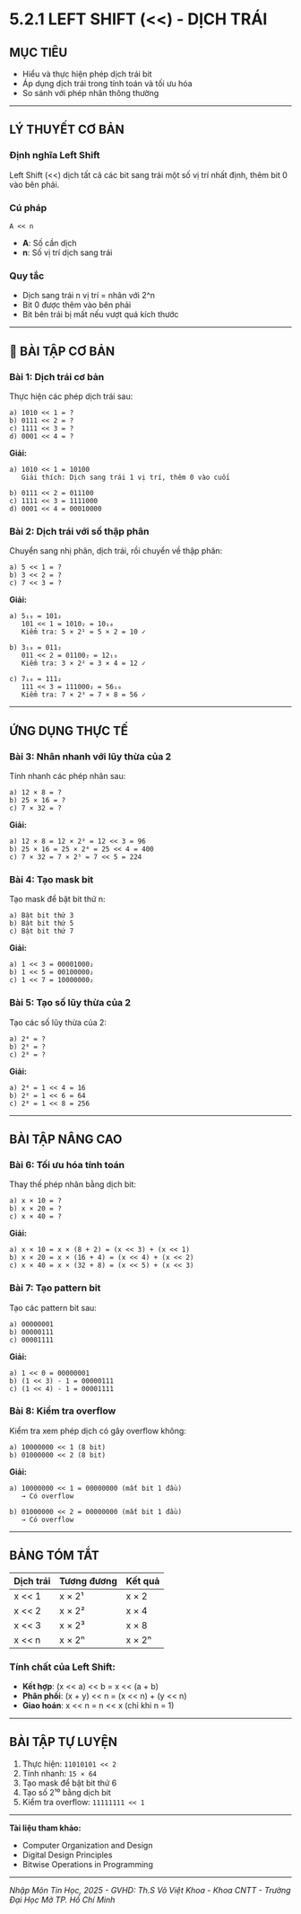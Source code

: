 # **5.2.1 LEFT SHIFT (<<) - DỊCH TRÁI**

## **MỤC TIÊU**
- Hiểu và thực hiện phép dịch trái bit
- Áp dụng dịch trái trong tính toán và tối ưu hóa
- So sánh với phép nhân thông thường

---

## **LÝ THUYẾT CƠ BẢN**

### **Định nghĩa Left Shift**
Left Shift (<<) dịch tất cả các bit sang trái một số vị trí nhất định, thêm bit 0 vào bên phải.

### **Cú pháp**
```
A << n
```
- **A**: Số cần dịch
- **n**: Số vị trí dịch sang trái

### **Quy tắc**
- Dịch sang trái n vị trí = nhân với 2^n
- Bit 0 được thêm vào bên phải
- Bit bên trái bị mất nếu vượt quá kích thước

---

## 📝 **BÀI TẬP CƠ BẢN**

### **Bài 1: Dịch trái cơ bản**
Thực hiện các phép dịch trái sau:

```
a) 1010 << 1 = ?
b) 0111 << 2 = ?
c) 1111 << 3 = ?
d) 0001 << 4 = ?
```

**Giải:**
```
a) 1010 << 1 = 10100
   Giải thích: Dịch sang trái 1 vị trí, thêm 0 vào cuối

b) 0111 << 2 = 011100
c) 1111 << 3 = 1111000
d) 0001 << 4 = 00010000
```

### **Bài 2: Dịch trái với số thập phân**
Chuyển sang nhị phân, dịch trái, rồi chuyển về thập phân:

```
a) 5 << 1 = ?
b) 3 << 2 = ?
c) 7 << 3 = ?
```

**Giải:**
```
a) 5₁₀ = 101₂
   101 << 1 = 1010₂ = 10₁₀
   Kiểm tra: 5 × 2¹ = 5 × 2 = 10 ✓

b) 3₁₀ = 011₂
   011 << 2 = 01100₂ = 12₁₀
   Kiểm tra: 3 × 2² = 3 × 4 = 12 ✓

c) 7₁₀ = 111₂
   111 << 3 = 111000₂ = 56₁₀
   Kiểm tra: 7 × 2³ = 7 × 8 = 56 ✓
```

---

## **ỨNG DỤNG THỰC TẾ**

### **Bài 3: Nhân nhanh với lũy thừa của 2**
Tính nhanh các phép nhân sau:

```
a) 12 × 8 = ?
b) 25 × 16 = ?
c) 7 × 32 = ?
```

**Giải:**
```
a) 12 × 8 = 12 × 2³ = 12 << 3 = 96
b) 25 × 16 = 25 × 2⁴ = 25 << 4 = 400
c) 7 × 32 = 7 × 2⁵ = 7 << 5 = 224
```

### **Bài 4: Tạo mask bit**
Tạo mask để bật bit thứ n:

```
a) Bật bit thứ 3
b) Bật bit thứ 5
c) Bật bit thứ 7
```

**Giải:**
```
a) 1 << 3 = 00001000₂
b) 1 << 5 = 00100000₂
c) 1 << 7 = 10000000₂
```

### **Bài 5: Tạo số lũy thừa của 2**
Tạo các số lũy thừa của 2:

```
a) 2⁴ = ?
b) 2⁶ = ?
c) 2⁸ = ?
```

**Giải:**
```
a) 2⁴ = 1 << 4 = 16
b) 2⁶ = 1 << 6 = 64
c) 2⁸ = 1 << 8 = 256
```

---

## **BÀI TẬP NÂNG CAO**

### **Bài 6: Tối ưu hóa tính toán**
Thay thế phép nhân bằng dịch bit:

```
a) x × 10 = ?
b) x × 20 = ?
c) x × 40 = ?
```

**Giải:**
```
a) x × 10 = x × (8 + 2) = (x << 3) + (x << 1)
b) x × 20 = x × (16 + 4) = (x << 4) + (x << 2)
c) x × 40 = x × (32 + 8) = (x << 5) + (x << 3)
```

### **Bài 7: Tạo pattern bit**
Tạo các pattern bit sau:

```
a) 00000001
b) 00000111
c) 00001111
```

**Giải:**
```
a) 1 << 0 = 00000001
b) (1 << 3) - 1 = 00000111
c) (1 << 4) - 1 = 00001111
```

### **Bài 8: Kiểm tra overflow**
Kiểm tra xem phép dịch có gây overflow không:

```
a) 10000000 << 1 (8 bit)
b) 01000000 << 2 (8 bit)
```

**Giải:**
```
a) 10000000 << 1 = 00000000 (mất bit 1 đầu)
   → Có overflow

b) 01000000 << 2 = 00000000 (mất bit 1 đầu)
   → Có overflow
```

---

## **BẢNG TÓM TẮT**

| Dịch trái | Tương đương | Kết quả |
|-----------|--------------|---------|
| x << 1    | x × 2¹       | x × 2   |
| x << 2    | x × 2²       | x × 4   |
| x << 3    | x × 2³       | x × 8   |
| x << n    | x × 2ⁿ       | x × 2ⁿ  |

### **Tính chất của Left Shift:**
- **Kết hợp**: (x << a) << b = x << (a + b)
- **Phân phối**: (x + y) << n = (x << n) + (y << n)
- **Giao hoán**: x << n = n << x (chỉ khi n = 1)

---

## **BÀI TẬP TỰ LUYỆN**

1. Thực hiện: `11010101 << 2`
2. Tính nhanh: `15 × 64`
3. Tạo mask để bật bit thứ 6
4. Tạo số 2¹⁰ bằng dịch bit
5. Kiểm tra overflow: `11111111 << 1`

---

**Tài liệu tham khảo:**
- Computer Organization and Design
- Digital Design Principles
- Bitwise Operations in Programming

---

*Nhập Môn Tin Học, 2025 - GVHD: Th.S Võ Việt Khoa - Khoa CNTT - Trường Đại Học Mở TP. Hồ Chí Minh*

